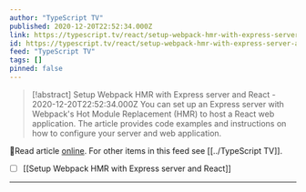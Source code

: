 ```yaml
---
author: "TypeScript TV"
published: 2020-12-20T22:52:34.000Z
link: https://typescript.tv/react/setup-webpack-hmr-with-express-server-and-react/
id: https://typescript.tv/react/setup-webpack-hmr-with-express-server-and-react/
feed: "TypeScript TV"
tags: []
pinned: false
---
```

> [!abstract] Setup Webpack HMR with Express server and React - 2020-12-20T22:52:34.000Z
> You can set up an Express server with Webpack's Hot Module Replacement (HMR) to host a React web application. The article provides code examples and instructions on how to configure your server and web application.

🔗Read article [online](https://typescript.tv/react/setup-webpack-hmr-with-express-server-and-react/). For other items in this feed see [[../TypeScript TV]].

- [ ] [[Setup Webpack HMR with Express server and React]]
- - -

